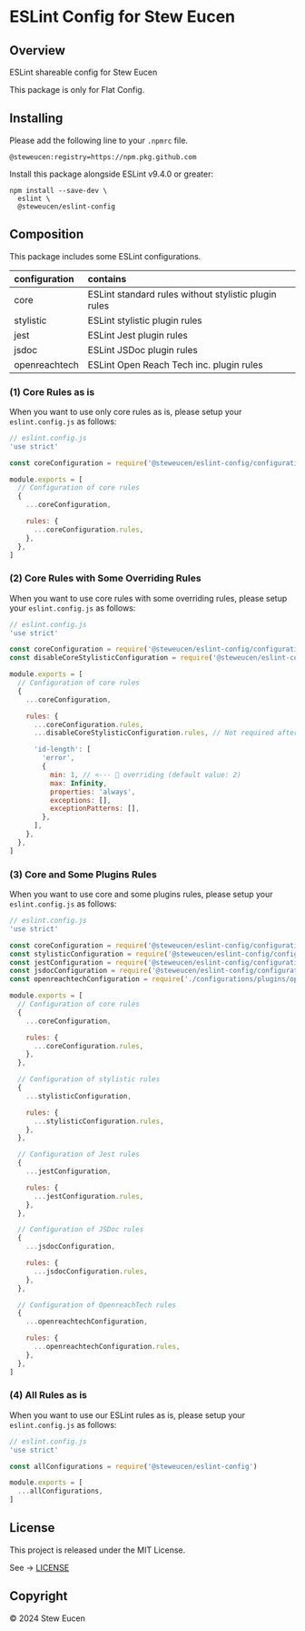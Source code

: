 # ESLint Config for Stew Eucen

## Overview

ESLint shareable config for Stew Eucen

This package is only for Flat Config.

## Installing

Please add the following line to your `.npmrc` file.

```
@steweucen:registry=https://npm.pkg.github.com
```

Install this package alongside ESLint v9.4.0 or greater:

```
npm install --save-dev \
  eslint \
  @steweucen/eslint-config
```

## Composition

This package includes some ESLint configurations.

| configuration | contains |
| :-- | :-- |
| core | ESLint standard rules without stylistic plugin rules |
| stylistic | ESLint stylistic plugin rules |
| jest | ESLint Jest plugin rules |
| jsdoc | ESLint JSDoc plugin rules |
| openreachtech | ESLint Open Reach Tech inc. plugin rules |

### (1) Core Rules as is

When you want to use only core rules as is, please setup your `eslint.config.js` as follows:

```js
// eslint.config.js
'use strict'

const coreConfiguration = require('@steweucen/eslint-config/configurations/core')

module.exports = [
  // Configuration of core rules
  {
    ...coreConfiguration,

    rules: {
      ...coreConfiguration.rules,
    },
  },
]
```

### (2) Core Rules with Some Overriding Rules

When you want to use core rules with some overriding rules, please setup your `eslint.config.js` as follows:

```js
// eslint.config.js
'use strict'

const coreConfiguration = require('@steweucen/eslint-config/configurations/core')
const disableCoreStylisticConfiguration = require('@steweucen/eslint-config/configurations/disableCoreStylistic')

module.exports = [
  // Configuration of core rules
  {
    ...coreConfiguration,

    rules: {
      ...coreConfiguration.rules,
      ...disableCoreStylisticConfiguration.rules, // Not required after v10.

      'id-length': [
        'error',
        {
          min: 1, // <--- 👀 overriding (default value: 2)
          max: Infinity,
          properties: 'always',
          exceptions: [],
          exceptionPatterns: [],
        },
      ],
    },
  },
]
```

### (3) Core and Some Plugins Rules

When you want to use core and some plugins rules, please setup your `eslint.config.js` as follows:

```js
// eslint.config.js
'use strict'

const coreConfiguration = require('@steweucen/eslint-config/configurations/core')
const stylisticConfiguration = require('@steweucen/eslint-config/configurations/plugins/stylistic')
const jestConfiguration = require('@steweucen/eslint-config/configurations/plugins/jest')
const jsdocConfiguration = require('@steweucen/eslint-config/configurations/plugins/jsdoc')
const openreachtechConfiguration = require('./configurations/plugins/openreachtech')

module.exports = [
  // Configuration of core rules
  {
    ...coreConfiguration,

    rules: {
      ...coreConfiguration.rules,
    },
  },

  // Configuration of stylistic rules
  {
    ...stylisticConfiguration,

    rules: {
      ...stylisticConfiguration.rules,
    },
  },

  // Configuration of Jest rules
  {
    ...jestConfiguration,

    rules: {
      ...jestConfiguration.rules,
    },
  },

  // Configuration of JSDoc rules
  {
    ...jsdocConfiguration,

    rules: {
      ...jsdocConfiguration.rules,
    },
  },

  // Configuration of OpenreachTech rules
  {
    ...openreachtechConfiguration,

    rules: {
      ...openreachtechConfiguration.rules,
    },
  },
]
```

### (4) All Rules as is

When you want to use our ESLint rules as is, please setup your `eslint.config.js` as follows:

```js
// eslint.config.js
'use strict'

const allConfigurations = require('@steweucen/eslint-config')

module.exports = [
  ...allConfigurations,
]
```

## License

This project is released under the MIT License.

See → [LICENSE](./LICENSE)

## Copyright

© 2024 Stew Eucen
